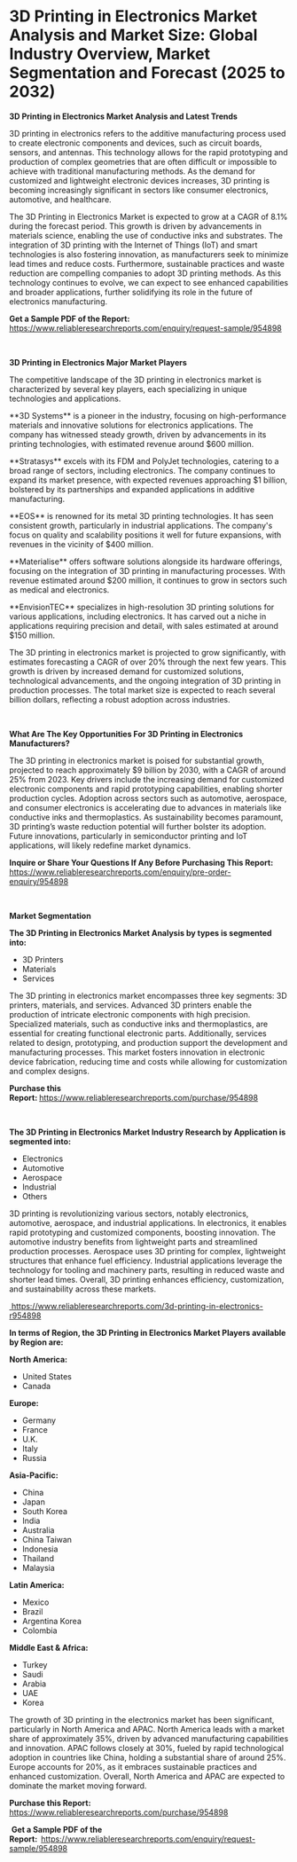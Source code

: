 <p><h1>3D Printing in Electronics Market Analysis and Market Size: Global Industry Overview, Market Segmentation and Forecast (2025 to 2032)</h1></p><p><strong>3D Printing in Electronics Market Analysis and Latest Trends</strong></p>
<p><p>3D printing in electronics refers to the additive manufacturing process used to create electronic components and devices, such as circuit boards, sensors, and antennas. This technology allows for the rapid prototyping and production of complex geometries that are often difficult or impossible to achieve with traditional manufacturing methods. As the demand for customized and lightweight electronic devices increases, 3D printing is becoming increasingly significant in sectors like consumer electronics, automotive, and healthcare.</p><p>The 3D Printing in Electronics Market is expected to grow at a CAGR of 8.1% during the forecast period. This growth is driven by advancements in materials science, enabling the use of conductive inks and substrates. The integration of 3D printing with the Internet of Things (IoT) and smart technologies is also fostering innovation, as manufacturers seek to minimize lead times and reduce costs. Furthermore, sustainable practices and waste reduction are compelling companies to adopt 3D printing methods. As this technology continues to evolve, we can expect to see enhanced capabilities and broader applications, further solidifying its role in the future of electronics manufacturing.</p></p>
<p><strong>Get a Sample PDF of the Report:&nbsp;</strong> <a href="https://www.reliableresearchreports.com/enquiry/request-sample/954898?utm_campaign=3654&utm_medium=2&utm_source=Github&utm_content=ia&utm_term=18042025&utm_id=3d-printing-in-electronics">https://www.reliableresearchreports.com/enquiry/request-sample/954898</a></p>
<p>&nbsp;</p>
<p><strong>3D Printing in Electronics Major Market Players</strong></p>
<p><p>The competitive landscape of the 3D printing in electronics market is characterized by several key players, each specializing in unique technologies and applications. </p><p>**3D Systems** is a pioneer in the industry, focusing on high-performance materials and innovative solutions for electronics applications. The company has witnessed steady growth, driven by advancements in its printing technologies, with estimated revenue around $600 million.</p><p>**Stratasys** excels with its FDM and PolyJet technologies, catering to a broad range of sectors, including electronics. The company continues to expand its market presence, with expected revenues approaching $1 billion, bolstered by its partnerships and expanded applications in additive manufacturing.</p><p>**EOS** is renowned for its metal 3D printing technologies. It has seen consistent growth, particularly in industrial applications. The company's focus on quality and scalability positions it well for future expansions, with revenues in the vicinity of $400 million.</p><p>**Materialise** offers software solutions alongside its hardware offerings, focusing on the integration of 3D printing in manufacturing processes. With revenue estimated around $200 million, it continues to grow in sectors such as medical and electronics.</p><p>**EnvisionTEC** specializes in high-resolution 3D printing solutions for various applications, including electronics. It has carved out a niche in applications requiring precision and detail, with sales estimated at around $150 million.</p><p>The 3D printing in electronics market is projected to grow significantly, with estimates forecasting a CAGR of over 20% through the next few years. This growth is driven by increased demand for customized solutions, technological advancements, and the ongoing integration of 3D printing in production processes. The total market size is expected to reach several billion dollars, reflecting a robust adoption across industries.</p></p>
<p>&nbsp;</p>
<p><strong>What Are The Key Opportunities For 3D Printing in Electronics Manufacturers?</strong></p>
<p><p>The 3D printing in electronics market is poised for substantial growth, projected to reach approximately $9 billion by 2030, with a CAGR of around 25% from 2023. Key drivers include the increasing demand for customized electronic components and rapid prototyping capabilities, enabling shorter production cycles. Adoption across sectors such as automotive, aerospace, and consumer electronics is accelerating due to advances in materials like conductive inks and thermoplastics. As sustainability becomes paramount, 3D printing’s waste reduction potential will further bolster its adoption. Future innovations, particularly in semiconductor printing and IoT applications, will likely redefine market dynamics.</p></p>
<p><strong>Inquire or Share Your Questions If Any Before Purchasing This Report:</strong> <a href="https://www.reliableresearchreports.com/enquiry/pre-order-enquiry/954898?utm_campaign=3654&utm_medium=2&utm_source=Github&utm_content=ia&utm_term=18042025&utm_id=3d-printing-in-electronics">https://www.reliableresearchreports.com/enquiry/pre-order-enquiry/954898</a></p>
<p>&nbsp;</p>
<p><strong>Market Segmentation</strong></p>
<p><strong>The 3D Printing in Electronics Market Analysis by types is segmented into:</strong></p>
<p><ul><li>3D Printers</li><li>Materials</li><li>Services</li></ul></p>
<p><p>The 3D printing in electronics market encompasses three key segments: 3D printers, materials, and services. Advanced 3D printers enable the production of intricate electronic components with high precision. Specialized materials, such as conductive inks and thermoplastics, are essential for creating functional electronic parts. Additionally, services related to design, prototyping, and production support the development and manufacturing processes. This market fosters innovation in electronic device fabrication, reducing time and costs while allowing for customization and complex designs.</p></p>
<p><strong>Purchase this Report:&nbsp;</strong><a href="https://www.reliableresearchreports.com/purchase/954898?utm_campaign=3654&utm_medium=2&utm_source=Github&utm_content=ia&utm_term=18042025&utm_id=3d-printing-in-electronics">https://www.reliableresearchreports.com/purchase/954898</a></p>
<p>&nbsp;</p>
<p><strong>The 3D Printing in Electronics Market Industry Research by Application is segmented into:</strong></p>
<p><ul><li>Electronics</li><li>Automotive</li><li>Aerospace</li><li>Industrial</li><li>Others</li></ul></p>
<p><p>3D printing is revolutionizing various sectors, notably electronics, automotive, aerospace, and industrial applications. In electronics, it enables rapid prototyping and customized components, boosting innovation. The automotive industry benefits from lightweight parts and streamlined production processes. Aerospace uses 3D printing for complex, lightweight structures that enhance fuel efficiency. Industrial applications leverage the technology for tooling and machinery parts, resulting in reduced waste and shorter lead times. Overall, 3D printing enhances efficiency, customization, and sustainability across these markets.</p></p>
<p><a href="https://www.reliableresearchreports.com/3d-printing-in-electronics-r954898?utm_campaign=3654&utm_medium=2&utm_source=Github&utm_content=ia&utm_term=18042025&utm_id=3d-printing-in-electronics">&nbsp;https://www.reliableresearchreports.com/3d-printing-in-electronics-r954898</a></p>
<p><strong>In terms of Region, the 3D Printing in Electronics Market Players available by Region are:</strong></p>
<p>
    <p> <strong> North America: </strong>
        <ul>
            <li>United States</li>
            <li>Canada</li>
        </ul>
        </p> 
    <p> <strong> Europe: </strong>
        <ul>
            <li>Germany</li>
            <li>France</li>
            <li>U.K.</li>
            <li>Italy</li>
            <li>Russia</li>
        </ul>
        </p> 
    <p> <strong> Asia-Pacific: </strong>
        <ul>
            <li>China</li>
            <li>Japan</li>
            <li>South Korea</li>
            <li>India</li>
            <li>Australia</li>
            <li>China Taiwan</li>
            <li>Indonesia</li>
            <li>Thailand</li>
            <li>Malaysia</li>
        </ul>
        </p> 
    <p> <strong> Latin America: </strong>
        <ul>
            <li>Mexico</li>
            <li>Brazil</li>
            <li>Argentina Korea</li>
            <li>Colombia</li>
        </ul>
        </p> 
    <p> <strong> Middle East & Africa: </strong>
        <ul>
            <li>Turkey</li>
            <li>Saudi</li>
            <li>Arabia</li>
            <li>UAE</li>
            <li>Korea</li>
        </ul>
    </p>
    </p>
<p><p>The growth of 3D printing in the electronics market has been significant, particularly in North America and APAC. North America leads with a market share of approximately 35%, driven by advanced manufacturing capabilities and innovation. APAC follows closely at 30%, fueled by rapid technological adoption in countries like China, holding a substantial share of around 25%. Europe accounts for 20%, as it embraces sustainable practices and enhanced customization. Overall, North America and APAC are expected to dominate the market moving forward.</p></p>
<p><strong>Purchase this Report: </strong><a href="https://www.reliableresearchreports.com/purchase/954898?utm_campaign=3654&utm_medium=2&utm_source=Github&utm_content=ia&utm_term=18042025&utm_id=3d-printing-in-electronics">https://www.reliableresearchreports.com/purchase/954898</a></p>
<p>&nbsp;<strong>Get a Sample PDF of the Report:&nbsp;&nbsp;</strong><a href="https://www.reliableresearchreports.com/enquiry/request-sample/954898?utm_campaign=3654&utm_medium=2&utm_source=Github&utm_content=ia&utm_term=18042025&utm_id=3d-printing-in-electronics">https://www.reliableresearchreports.com/enquiry/request-sample/954898</a></p>
<p><strong></strong></p>
<p><p></p><p></p><p></p></p>
